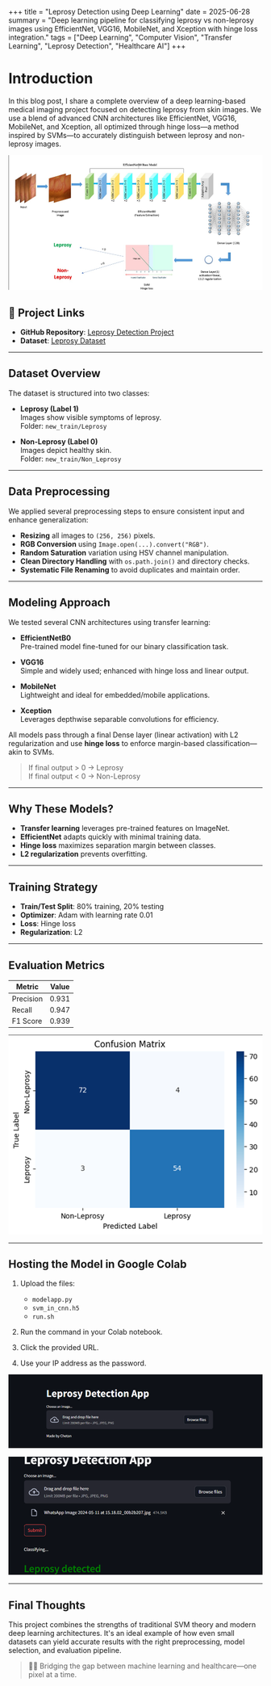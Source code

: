 +++
title =  "Leprosy Detection using Deep Learning"
date = 2025-06-28
summary = "Deep learning pipeline for classifying leprosy vs non-leprosy images using EfficientNet, VGG16, MobileNet, and Xception with hinge loss integration."
tags = ["Deep Learning", "Computer Vision", "Transfer Learning", "Leprosy Detection", "Healthcare AI"]
+++

# Introduction

In this blog post, I share a complete overview of a deep learning-based medical imaging project focused on detecting leprosy from skin images. We use a blend of advanced CNN architectures like EfficientNet, VGG16, MobileNet, and Xception, all optimized through hinge loss—a method inspired by SVMs—to accurately distinguish between leprosy and non-leprosy images.

![Pipeline Architecture](https://raw.githubusercontent.com/blueee04/blog/main/content/images/2024-6-21%20Leprosy%20Detection/pipeline.png)

## 🔗 Project Links

- **GitHub Repository**: [Leprosy Detection Project](https://github.com/blueee04/Music-Tracklist-Recommendation-System)
- **Dataset**: [Leprosy Dataset](https://www.kaggle.com/datasets/andradaolteanu/gtzan-dataset-music-genre-classification)

---

## Dataset Overview

The dataset is structured into two classes:

- **Leprosy (Label 1)**  
  Images show visible symptoms of leprosy.  
  Folder: `new_train/Leprosy`

- **Non-Leprosy (Label 0)**  
  Images depict healthy skin.  
  Folder: `new_train/Non_Leprosy`

---

## Data Preprocessing

We applied several preprocessing steps to ensure consistent input and enhance generalization:

- **Resizing** all images to `(256, 256)` pixels.
- **RGB Conversion** using `Image.open(...).convert("RGB")`.
- **Random Saturation** variation using HSV channel manipulation.
- **Clean Directory Handling** with `os.path.join()` and directory checks.
- **Systematic File Renaming** to avoid duplicates and maintain order.

---

## Modeling Approach

We tested several CNN architectures using transfer learning:

- **EfficientNetB0**  
  Pre-trained model fine-tuned for our binary classification task.

- **VGG16**  
  Simple and widely used; enhanced with hinge loss and linear output.

- **MobileNet**  
  Lightweight and ideal for embedded/mobile applications.

- **Xception**  
  Leverages depthwise separable convolutions for efficiency.

All models pass through a final Dense layer (linear activation) with L2 regularization and use **hinge loss** to enforce margin-based classification—akin to SVMs.

> If final output > 0 → Leprosy  
> If final output < 0 → Non-Leprosy

---

## Why These Models?

- **Transfer learning** leverages pre-trained features on ImageNet.
- **EfficientNet** adapts quickly with minimal training data.
- **Hinge loss** maximizes separation margin between classes.
- **L2 regularization** prevents overfitting.

---

## Training Strategy

- **Train/Test Split**: 80% training, 20% testing
- **Optimizer**: Adam with learning rate 0.01
- **Loss**: Hinge loss
- **Regularization**: L2

---

## Evaluation Metrics

| Metric        | Value       |
|---------------|-------------|
| Precision     | 0.931       |
| Recall        | 0.947       |
| F1 Score      | 0.939       |

![Confusion Matrix](https://raw.githubusercontent.com/blueee04/blog/main/content/images/2024-6-21%20Leprosy%20Detection/confusion.png)

---

## Hosting the Model in Google Colab

1. Upload the files:
   - `modelapp.py`
   - `svm_in_cnn.h5`
   - `run.sh`

2. Run the command in your Colab notebook.
3. Click the provided URL.
4. Use your IP address as the password.

![App Screenshot 1](https://raw.githubusercontent.com/blueee04/blog/main/content/images/2024-6-21%20Leprosy%20Detection/app.png)

![App Screenshot 2](https://raw.githubusercontent.com/blueee04/blog/main/content/images/2024-6-21%20Leprosy%20Detection/app1.png)

---

## Final Thoughts

This project combines the strengths of traditional SVM theory and modern deep learning architectures. It's an ideal example of how even small datasets can yield accurate results with the right preprocessing, model selection, and evaluation pipeline.

> 👨‍⚕️ Bridging the gap between machine learning and healthcare—one pixel at a time.
